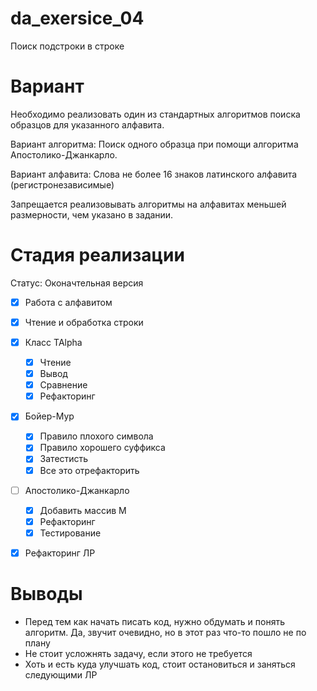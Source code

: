 # da_exersice_04

Поиск подстроки в строке

# Вариант

Необходимо реализовать один из стандартных алгоритмов поиска образцов для указанного алфавита.

Вариант алгоритма: Поиск одного образца при помощи алгоритма Апостолико-Джанкарло.

Вариант алфавита: Слова не более 16 знаков латинского алфавита (регистронезависимые)

Запрещается реализовывать алгоритмы на алфавитах меньшей размерности, чем указано в задании.

# Стадия реализации

Статус: Оконачтельная версия

- [x] Работа с алфавитом
- [x] Чтение и обработка строки

- [x] Класс TAlpha

  - [x] Чтение
  - [x] Вывод
  - [x] Сравнение
  - [x] Рефакторинг

- [x] Бойер-Мур

  - [x] Правило плохого символа
  - [x] Правило хорошего суффикса
  - [x] Затестисть
  - [x] Все это отрефакторить

- [ ] Апостолико-Джанкарло

  - [x] Добавить массив M
  - [x] Рефакторинг
  - [x] Тестирование

- [x] Рефакторинг ЛР

# Выводы

- Перед тем как начать писать код, нужно обдумать и понять алгоритм. Да, звучит очевидно, но в этот раз что-то пошло не по плану
- Не стоит усложнять задачу, если этого не требуется
- Хоть и есть куда улучшать код, стоит остановиться и заняться следующими ЛР
